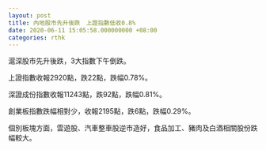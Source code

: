 ```yaml
---
layout: post
title: 內地股市先升後跌　上證指數低收0.8%
date: 2020-06-11 15:05:58.000000000 +08:00
categories: rthk
---
```


滬深股市先升後跌，3大指數下午倒跌。

上證指數收報2920點，跌22點，跌幅0.78%。

深證成份指數收報11243點，跌92點，跌幅0.81%。

創業板指數跌幅相對少，收報2195點，跌6點，跌幅0.29%。

個別板塊方面，雲遊股、汽車整車股逆市造好，食品加工、豬肉及白酒相關股份跌幅較大。
